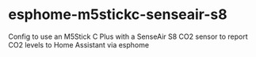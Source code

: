 # esphome-m5stickc-senseair-s8
Config to use an M5Stick C Plus with a SenseAir S8 CO2 sensor to report CO2 levels to Home Assistant via esphome
